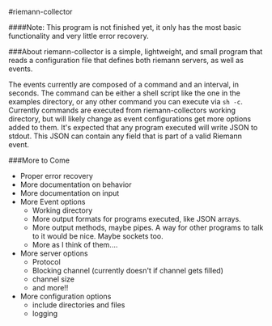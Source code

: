 #riemann-collector

####Note: This program is not finished yet, it only has the most basic functionality and very little error recovery.

###About
riemann-collector is a simple, lightweight, and small program that reads
a configuration file that defines both riemann servers, as well as events.

The events currently are composed of a command and an interval, in seconds.
The command can be either a shell script like the one in the examples directory,
or any other command you can execute via `sh -c`. Currently commands are executed
from riemann-collectors working directory, but will likely change as event configurations
get more options added to them. It's expected that any program executed will
write JSON to stdout. This JSON can contain any field that is part of
a valid Riemann event.


###More to Come
* Proper error recovery
* More documentation on behavior
* More documentation on input
* More Event options
    - Working directory
    - More output formats for programs executed, like JSON arrays.
    - More output methods, maybe pipes. A way for other programs
        to talk to it would be nice. Maybe sockets too.
    - More as I think of them....
* More server options
    - Protocol
    - Blocking channel (currently doesn't if channel gets filled)
    - channel size
    - and more!!
* More configuration options
    - include directories and files
    - logging
